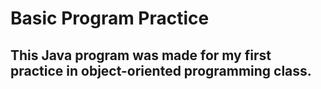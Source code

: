 # Basic Program Practice
## This Java program was made for my first practice in object-oriented programming class.
